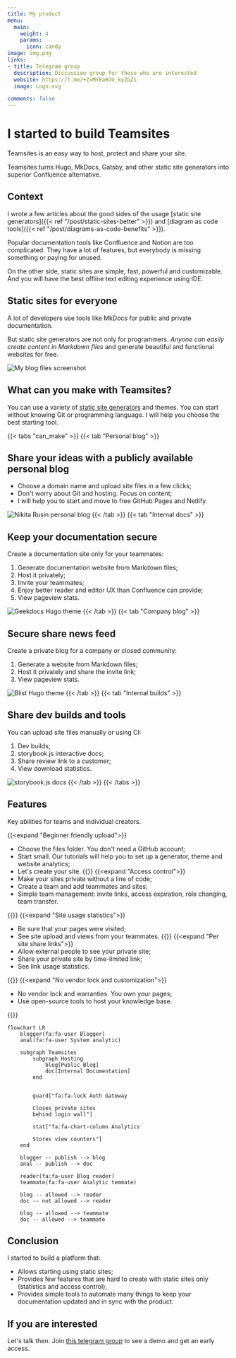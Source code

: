 ```yaml
---
title: My product
menu:
  main:
    weight: 4
    params:
      icon: candy
image: img.png
links:
- title: Telegram group
  description: Discussion group for those who are interested
  website: https://t.me/+ZxMYEaHJU_kyZGZi
  image: Logo.svg

comments: false
---
```


# I started to build Teamsites

Teamsites is an easy way to host, protect and share your site.

Teamsites turns Hugo, MkDocs, Gatsby, and other static site generators into superior Confluence alternative.

## Context

I wrote a few articles about the good sides of the usage [static site generators]({{< ref "/post/static-sites-better" >}}) and [diagram as code tools]({{< ref "/post/diagrams-as-code-benefits" >}}).

Popular documentation tools like Confluence and Notion are too complicated.
They have a lot of features, but everybody is missing something or paying for unused.

On the other side, static sites are simple, fast, powerful and customizable.
And you will have the best offline text editing experience using IDE.

## Static sites for everyone

A lot of developers use tools like MkDocs for public and private documentation.

But static site generators are not only for programmers.
*Anyone can easily create content in Markdown files* and generate beautiful and functional websites for free.

![My blog files screenshot](markdown.png)

## What can you make with Teamsites?

You can use a variety of [static site generators](https://jamstack.org/generators/) and themes.
You can start without knowing Git or programming language.
I will help you choose the best starting tool.

{{< tabs "can_make" >}}
{{< tab "Personal blog" >}}

## Share your ideas with a publicly available personal blog

- Choose a domain name and upload site files in a few clicks;
- Don't worry about Git and hosting. Focus on content;
- I will help you to start and move to free GitHub Pages and Netlify.

![Nikita Rusin personal blog](can_do_personal_blog.png)
{{< /tab >}}
{{< tab "Internal docs" >}}

## Keep your documentation secure

Create a documentation site only for your teammates:

1. Generate documentation website from Markdown files;
2. Host it privately;
3. Invite your teammates;
4. Enjoy better reader and editor UX than Confluence can provide;
5. View pageview stats.

![Geekdocs Hugo theme](can_do_documentation.png)
{{< /tab >}}
{{< tab "Company blog" >}}

## Secure share news feed

Create a private blog for a company or closed community:

1. Generate a website from Markdown files;
2. Host it privately and share the invite link;
3. View pageview stats.

![Blist Hugo theme](can_do_company_blog.png)
{{< /tab >}}
{{< tab "Internal builds" >}}

## Share dev builds and tools

You can upload site files manually or using CI:

1. Dev builds;
2. storybook.js interactive docs;
3. Share review link to a customer;
4. View download statistics.

![storybook.js docs](can_do_dev_builds.png)
{{< /tab >}}
{{< /tabs >}}

## Features

Key abilities for teams and individual creators.

{{<expand "Beginner friendly upload">}}

- Choose the files folder. You don't need a GitHub account;
- Start small. Our tutorials will help you to set up a generator, theme and website analytics;
- Let's create your site.
  {{</expand>}}
  {{<expand "Access control">}}
- Make your sites private without a line of code;
- Create a team and add teammates and sites;
- Simple team management: invite links, access expiration, role changing, team transfer.

[//]: # (TODO login screenshot)

[//]: # (TODO entity diagram: team, teammate, site, role, access &#40;&#41;)

[//]: # (TODO teams screenshot)
{{</expand>}}
{{<expand "Site usage statistics">}}

[//]: # (TODO graph screenshot)

- Be sure that your pages were visited;
- See site upload and views from your teammates.
  {{</expand>}}
  {{<expand "Per site share links">}}
- Allow external people to see your private site;
- Share your private site by time-limited link;
- See link usage statistics.

[//]: # (TODO create link screenshot)
{{</expand>}}
{{<expand "No vendor lock and customization">}}

- No vendor lock and warranties. You own your pages;
- Use open-source tools to host your knowledge base.

{{</expand>}}

```mermaid
flowchart LR
    blogger(fa:fa-user Blogger)
    anal(fa:fa-user System analytic)

    subgraph Teamsites
        subgraph Hosting
            blog[Public Blog]
            doc[Internal Documentation]
        end
        
        
        guard["fa:fa-lock Auth Gateway
        
        Closes private sites 
        behind login wall"]

        stat["fa:fa-chart-column Analytics
        
        Stores view counters"]
    end

    blogger -- publish --> blog
    anal -- publish --> doc

    reader(fa:fa-user Blog reader)
    teammate(fa:fa-user Analytic temmate)

    blog -- allowed --> reader
    doc -- not allowed --> reader

    blog -- allowed --> teammate
    doc -- allowed --> teammate
```

## Conclusion

I started to build a platform that:

- Allows starting using static sites;
- Provides few features that are hard to create with static sites only (statistics and access control);
- Provides simple tools to automate many things to keep your documentation updated and in sync with the product.

## If you are interested

Let's talk then. Join [this telegram group](https://t.me/+ZxMYEaHJU_kyZGZi) to see a demo and get an early access.
